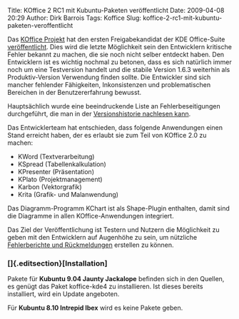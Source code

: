 Title: KOffice 2 RC1 mit Kubuntu-Paketen veröffentlicht
Date: 2009-04-08 20:29
Author: Dirk Barrois
Tags: Koffice
Slug: koffice-2-rc1-mit-kubuntu-paketen-veroffentlicht

Das [KOffice
Projekt](http://www.koffice.org/ "http://www.koffice.org") hat den ersten Freigabekandidat der KDE Office-Suite
[veröffentlicht](http://www.koffice.org/announcements/announce-2.0rc1.php "http://www.koffice.org/announcements/announce-2.0rc1.php"). Dies wird die letzte Möglichkeit sein den Entwicklern kritische
Fehler bekannt zu machen, die sie noch nicht selber entdeckt haben. Den
Entwicklern ist es wichtig nochmal zu betonen, dass es sich natürlich
immer noch um eine Testversion handelt und die stabile Version 1.6.3
weiterhin als Produktiv-Version Verwendung finden sollte. Die Entwickler
sind sich mancher fehlender Fähigkeiten, Inkonsistenzen und
problematischen Bereichen in der Benutzererfahrung bewusst.


Hauptsächlich wurde eine beeindruckende Liste an Fehlerbeseitigungen
durchgeführt, die man in der [Versionshistorie nachlesen
kann](http://www.koffice.org/announcements/changelog-2.0-rc1.php "http://www.koffice.org/announcements/changelog-2.0-rc1.php").


<!--break--><!--break-->

Das Entwicklerteam hat entschieden, dass folgende Anwendungen einen
Stand erreicht haben, der es erlaubt sie zum Teil von KOffice 2.0 zu
machen:


-   KWord (Textverarbeitung)
-   KSpread (Tabellenkalkulation)
-   KPresenter (Präsentation)
-   KPlato (Projektmanagement)
-   Karbon (Vektorgrafik)
-   Krita (Grafik- und Malanwendung)


Das Diagramm-Programm KChart ist als Shape-Plugin enthalten, damit sind
die Diagramme in allen KOffice-Anwendungen integriert.


Das Ziel der Veröffentlichung ist Testern und Nutzern die Möglichkeit zu
geben mit den Entwicklern auf Augenhöhe zu sein, um nützliche
[Fehlerberichte und
Rückmeldungen](http://bugs.kde.org/ "http://bugs.kde.org") erstellen zu können.





### [[](http://wiki.kubuntu-de.org/index.php?title=Team:Redaktion/Nachrichten/KOffice_2_Release_Candidate_mit_Kubuntu-Paketen_ver%C3%B6ffentlicht&action=edit&section=3 "Abschnitt bearbeiten: Installation")]{.editsection}[Installation]


Pakete für **Kubuntu 9.04 Jaunty Jackalope** befinden sich in den
Quellen, es genügt das Paket koffice-kde4 zu installieren. Ist dieses
bereits installiert, wird ein Update angeboten.


Für **Kubuntu 8.10 Intrepid Ibex** wird es keine Pakete geben.



